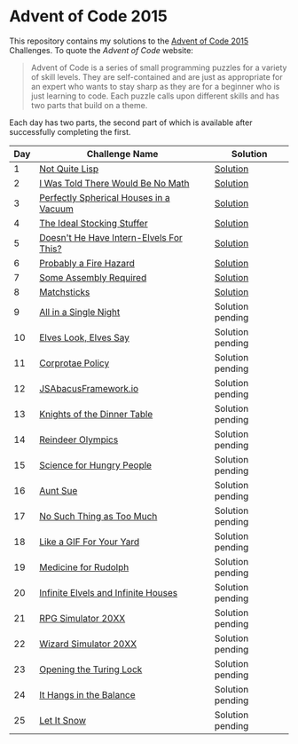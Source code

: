 # Advent of Code 2015

This repository contains my solutions to the [Advent of Code 2015][aoc2015] Challenges.
To quote the _Advent of Code_ website:

> Advent of Code is a series of small programming puzzles for a variety of skill levels.
> They are self-contained and are just as appropriate for an expert who wants to stay
> sharp as they are for a beginner who is just learning to code. Each puzzle calls upon
> different skills and has two parts that build on a theme.

Each day has two parts, the second part of which is available after successfully completing the first.

| Day | Challenge Name                                                 | Solution                                 |
| --- | -------------------------------------------------------------- | ---------------------------------------- |
|   1 | [Not Quite Lisp][day-01]                                       | [Solution][day-01-soln]                  |
|   2 | [I Was Told There Would Be No Math][day-02]                    | [Solution][day-02-soln]                  |
|   3 | [Perfectly Spherical Houses in a Vacuum][day-03]               | [Solution][day-03-soln]                  |
|   4 | [The Ideal Stocking Stuffer][day-04]                           | [Solution][day-04-soln]                  |
|   5 | [Doesn't He Have Intern-Elvels For This?][day-05]              | [Solution][day-05-soln]                  |
|   6 | [Probably a Fire Hazard][day-06]                               | [Solution][day-06-soln]                  |
|   7 | [Some Assembly Required][day-07]                               | [Solution][day-07-soln]                  |
|   8 | [Matchsticks][day-08]                                          | [Solution][day-08-soln]                  |
|   9 | [All in a Single Night][day-09]                                | Solution pending                         |
|  10 | [Elves Look, Elves Say][day-10]                                | Solution pending                         |
|  11 | [Corprotae Policy][day-11]                                     | Solution pending                         |
|  12 | [JSAbacusFramework.io][day-12]                                 | Solution pending                         |
|  13 | [Knights of the Dinner Table][day-13]                          | Solution pending                         |
|  14 | [Reindeer Olympics][day-14]                                    | Solution pending                         |
|  15 | [Science for Hungry People][day-15]                            | Solution pending                         |
|  16 | [Aunt Sue][day-16]                                             | Solution pending                         |
|  17 | [No Such Thing as Too Much][day-17]                            | Solution pending                         |
|  18 | [Like a GIF For Your Yard][day-18]                             | Solution pending                         |
|  19 | [Medicine for Rudolph][day-19]                                 | Solution pending                         |
|  20 | [Infinite Elvels and Infinite Houses][day-20]                  | Solution pending                         |
|  21 | [RPG Simulator 20XX][day-21]                                   | Solution pending                         |
|  22 | [Wizard Simulator 20XX][day-22]                                | Solution pending                         |
|  23 | [Opening the Turing Lock][day-23]                              | Solution pending                         |
|  24 | [It Hangs in the Balance][day-24]                              | Solution pending                         |
|  25 | [Let It Snow][day-25]                                          | Solution pending                         |

[aoc2015]: https://adventofcode.com/2015
[day-01]: https://adventofcode.com/2015/day/1
[day-02]: https://adventofcode.com/2015/day/2
[day-03]: https://adventofcode.com/2015/day/3
[day-04]: https://adventofcode.com/2015/day/4
[day-05]: https://adventofcode.com/2015/day/5
[day-06]: https://adventofcode.com/2015/day/6
[day-07]: https://adventofcode.com/2015/day/7
[day-08]: https://adventofcode.com/2015/day/8
[day-09]: https://adventofcode.com/2015/day/9
[day-10]: https://adventofcode.com/2015/day/10
[day-11]: https://adventofcode.com/2015/day/11
[day-12]: https://adventofcode.com/2015/day/12
[day-13]: https://adventofcode.com/2015/day/13
[day-14]: https://adventofcode.com/2015/day/14
[day-15]: https://adventofcode.com/2015/day/15
[day-16]: https://adventofcode.com/2015/day/16
[day-17]: https://adventofcode.com/2015/day/17
[day-18]: https://adventofcode.com/2015/day/18
[day-19]: https://adventofcode.com/2015/day/19
[day-20]: https://adventofcode.com/2015/day/20
[day-21]: https://adventofcode.com/2015/day/21
[day-22]: https://adventofcode.com/2015/day/22
[day-23]: https://adventofcode.com/2015/day/23
[day-24]: https://adventofcode.com/2015/day/24
[day-25]: https://adventofcode.com/2015/day/25

[day-01-soln]: src/advent_of_code_2015/day_01.clj
[day-02-soln]: src/advent_of_code_2015/day_02.clj
[day-03-soln]: src/advent_of_code_2015/day_03.clj
[day-04-soln]: src/advent_of_code_2015/day_04.clj
[day-05-soln]: src/advent_of_code_2015/day_05.clj
[day-06-soln]: src/advent_of_code_2015/day_06.clj
[day-07-soln]: src/advent_of_code_2015/day_07.clj
[day-08-soln]: src/advent_of_code_2015/day_08.clj
